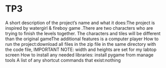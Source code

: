 # TP3
A short description of the project’s name and what it does:The project is inspired by  watergirl & fireboy game .There are two characters who are trying to finish the levels together. The characters and tiles will be different than the original gameThe additional features is a computer player 
How to run the project:download all files in the zip file in the same directory with the code file, IMPORTANT NOTE: width and heights are set for my labtop screen
How to install any needed libraries: install pygame from manage tools 
A list of any shortcut commands that exist:nothing
